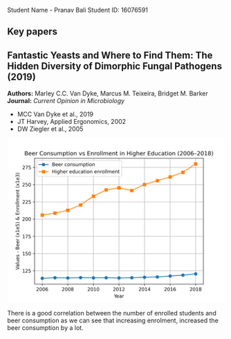 Student Name - Pranav Bali
Student ID: 16076591

## Key papers
## Fantastic Yeasts and Where to Find Them: The Hidden Diversity of Dimorphic Fungal Pathogens (2019)
**Authors:** Marley C.C. Van Dyke, Marcus M. Teixeira, Bridget M. Barker  
**Journal:** *Current Opinion in Microbiology*  
 - MCC Van Dyke et al., 2019
 - JT Harvey, Applied Ergonomics, 2002
 - DW Ziegler et al., 2005

![Plot](plot.png)

There is a good correlation between the number of enrolled students and beer consumption as we can see that increasing enrolment, increased the beer consumption by a lot.